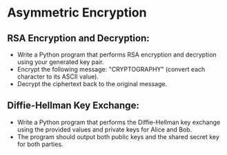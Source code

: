# Asymmetric Encryption

## RSA Encryption and Decryption:
- Write a Python program that performs RSA encryption and decryption using your generated key pair.
- Encrypt the following message: "CRYPTOGRAPHY" (convert each character to its ASCII value).
- Decrypt the ciphertext back to the original message.

## Diffie-Hellman Key Exchange:
- Write a Python program that performs the Diffie-Hellman key exchange using the provided values and private keys for Alice and Bob.
- The program should output both public keys and the shared secret key for both parties.
